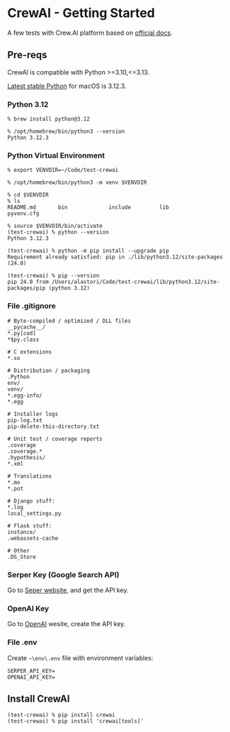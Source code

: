 # CrewAI - Getting Started

A few tests with Crew.AI platform based on [official docs](
https://docs.crewai.com/how-to/Creating-a-Crew-and-kick-it-off/).


## Pre-reqs

CrewAI is compatible with Python >=3.10,<=3.13.

[Latest stable Python](https://www.python.org/downloads/) for macOS is 3.12.3.

### Python 3.12
```
% brew install python@3.12
```
```
% /opt/homebrew/bin/python3 --version
Python 3.12.3
```

### Python Virtual Environment
```
% export VENVDIR=~/Code/test-crewai

% /opt/homebrew/bin/python3 -m venv $VENVDIR

% cd $VENVDIR
% ls 
README.md       bin             include         lib             pyvenv.cfg

% source $VENVDIR/bin/activate
(test-crewai) % python --version
Python 3.12.3

(test-crewai) % python -m pip install --upgrade pip
Requirement already satisfied: pip in ./lib/python3.12/site-packages (24.0)

(test-crewai) % pip --version
pip 24.0 from /Users/alastori/Code/test-crewai/lib/python3.12/site-packages/pip (python 3.12)
```

### File .gitignore
```
# Byte-compiled / optimized / DLL files
__pycache__/
*.py[cod]
*$py.class

# C extensions
*.so

# Distribution / packaging
.Python
env/
venv/
*.egg-info/
*.egg

# Installer logs
pip-log.txt
pip-delete-this-directory.txt

# Unit test / coverage reports
.coverage
.coverage.*
.hypothesis/
*.xml

# Translations
*.mo
*.pot

# Django stuff:
*.log
local_settings.py

# Flask stuff:
instance/
.webassets-cache

# Other
.DS_Store
```

### Serper Key (Google Search API)

Go to [Seper website](https://serper.dev/), and get the API key.

### OpenAI Key

Go to [OpenAI](https://platform.openai.com/settings/profile?tab=api-keys) wesite, create the API key.

### File .env

Create `~\env\.env` file with environment variables:

```
SERPER_API_KEY=
OPENAI_API_KEY=
```


## Install CrewAI

```
(test-crewai) % pip install crewai
(test-crewai) % pip install 'crewai[tools]'
```
